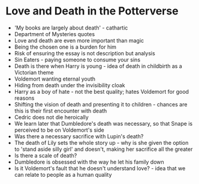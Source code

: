 # Love and Death in the Potterverse
* 'My books are largely about death' - cathartic 
* Department of Mysteries quotes
* Love and death are even more important than magic
* Being the chosen one is a burden for him
* Risk of ensuring the essay is not description but analysis
* Sin Eaters - paying someone to consume your sins 
* Death is there when Harry is young - idea of death in childbirth as a Victorian theme
* Voldemort wanting eternal youth
* Hiding from death under the invisibility cloak
* Harry as a boy of hate - not the best quality; hates Voldemort for good reasons 
* Shifting the vision of death and presenting it to children - chances are this is their first encounter with death
* Cedric does not die heroically
* We learn later that Dumbledore's death was necessary, so that Snape is perceived to be on Voldemort's side
* Was there a necessary sacrifice with Lupin's death?
* The death of Lily sets the whole story up - why is she given the option to 'stand aside silly girl' and doesn't, making her sacrifice all the greater
* Is there a scale of death?
* Dumbledore is obsessed with the way he let his family down
* Is it Voldemort's fault that he doesn't understand love? - idea that we can relate to people as a human quality
